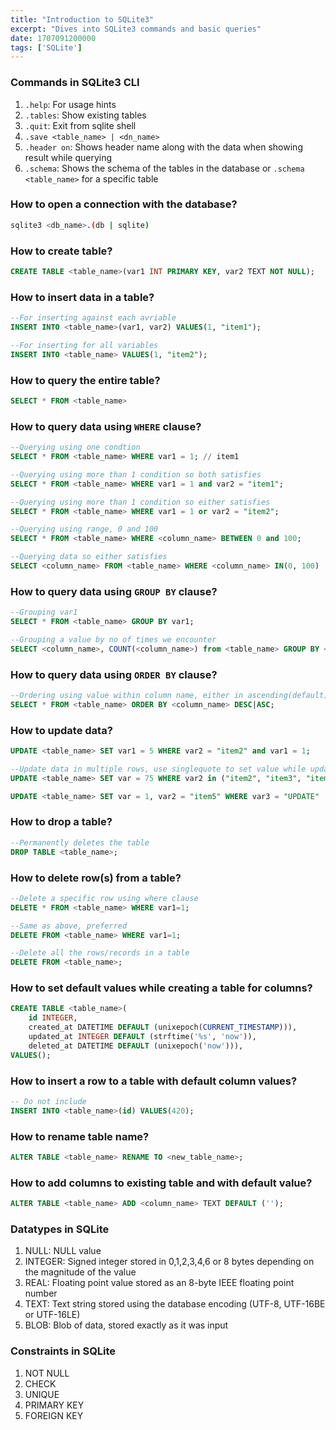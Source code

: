 ```yaml
---
title: "Introduction to SQLite3"
excerpt: "Dives into SQLite3 commands and basic queries"
date: 1707091200000
tags: ['SQLite']
---
```


### Commands in SQLite3 CLI
1. `.help`: For usage hints
2. `.tables`: Show existing tables
3. `.quit`: Exit from sqlite shell
4. `.save <table_name> | <dn_name>`
5. `.header on`: Shows header name along with the data when showing result while querying
6. `.schema`: Shows the schema of the tables in the database or `.schema <table_name>` for a specific table
### How to open a connection with the database?

```bash
sqlite3 <db_name>.(db | sqlite)
```

### How to create table?
```sql
CREATE TABLE <table_name>(var1 INT PRIMARY KEY, var2 TEXT NOT NULL);
```

### How to insert data in a table?
```sql
--For inserting against each avriable
INSERT INTO <table_name>(var1, var2) VALUES(1, "item1");

--For inserting for all variables
INSERT INTO <table_name> VALUES(1, "item2");
```
### How to query the entire table?

```sql
SELECT * FROM <table_name>
```

### How to query data using `WHERE` clause?
```sql
--Querying using one condtion
SELECT * FROM <table_name> WHERE var1 = 1; // item1

--Querying using more than 1 condition so both satisfies
SELECT * FROM <table_name> WHERE var1 = 1 and var2 = "item1";

--Querying using more than 1 condition so either satisfies
SELECT * FROM <table_name> WHERE var1 = 1 or var2 = "item2";

--Querying using range, 0 and 100
SELECT * FROM <table_name> WHERE <column_name> BETWEEN 0 and 100;

--Querying data so either satisfies
SELECT <column_name> FROM <table_name> WHERE <column_name> IN(0, 100)
```

### How to query data using `GROUP BY` clause?
```sql
--Grouping var1
SELECT * FROM <table_name> GROUP BY var1;

--Grouping a value by no of times we encounter
SELECT <column_name>, COUNT(<column_name>) from <table_name> GROUP BY <column_name>;
```

### How to query data using `ORDER BY` clause?
```sql
--Ordering using value within column name, either in ascending(default)/descending
SELECT * FROM <table_name> ORDER BY <column_name> DESC|ASC;
```

### How to update data?
```sql
UPDATE <table_name> SET var1 = 5 WHERE var2 = "item2" and var1 = 1;

--Update data in multiple rows, use singlequote to set value while updating
UPDATE <table_name> SET var = 75 WHERE var2 in ("item2", "item3", "item4" ....);

UPDATE <table_name> SET var = 1, var2 = "item5" WHERE var3 = "UPDATE"
```

### How to drop a table?
```sql
--Permanently deletes the table
DROP TABLE <table_name>;
```

### How to delete row(s) from a table?
```sql
--Delete a specific row using where clause
DELETE * FROM <table_name> WHERE var1=1;

--Same as above, preferred
DELETE FROM <table_name> WHERE var1=1;

--Delete all the rows/records in a table
DELETE FROM <table_name>;
```

### How to set default values while creating a table for columns?
```sql
CREATE TABLE <table_name>(
	id INTEGER,
	created_at DATETIME DEFAULT (unixepoch(CURRENT_TIMESTAMP))),
	updated_at INTEGER DEFAULT (strftime('%s', 'now')),
	deleted_at DATETIME DEFAULT (unixepoch('now'))),
VALUES();
```

### How to insert a row to a table with default column values?
```sql
-- Do not include 
INSERT INTO <table_name>(id) VALUES(420);
```

### How to rename table name?
```sql
ALTER TABLE <table_name> RENAME TO <new_table_name>;
```

### How to add columns to existing table and with default value?
```sql
ALTER TABLE <table_name> ADD <column_name> TEXT DEFAULT ('');
```
### Datatypes in SQLite
1. NULL: NULL value
2. INTEGER: Signed integer stored in 0,1,2,3,4,6 or 8 bytes depending on the magnitude of the value
3. REAL: Floating point value stored as an 8-byte IEEE floating point number
4. TEXT: Text string stored using the database encoding (UTF-8, UTF-16BE or UTF-16LE)
5. BLOB: Blob of data, stored exactly as it was input

### Constraints in SQLite
1. NOT NULL
2. CHECK
3. UNIQUE
4. PRIMARY KEY
5. FOREIGN KEY